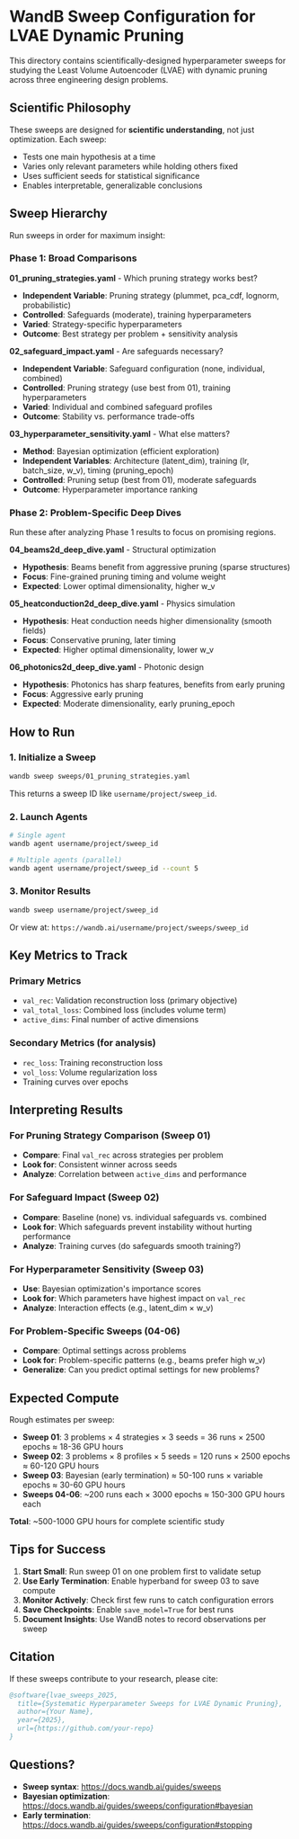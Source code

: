 # WandB Sweep Configuration for LVAE Dynamic Pruning

This directory contains scientifically-designed hyperparameter sweeps for studying the Least Volume Autoencoder (LVAE) with dynamic pruning across three engineering design problems.

## Scientific Philosophy

These sweeps are designed for **scientific understanding**, not just optimization. Each sweep:
- Tests one main hypothesis at a time
- Varies only relevant parameters while holding others fixed
- Uses sufficient seeds for statistical significance
- Enables interpretable, generalizable conclusions

## Sweep Hierarchy

Run sweeps in order for maximum insight:

### Phase 1: Broad Comparisons

**01_pruning_strategies.yaml** - Which pruning strategy works best?
- **Independent Variable**: Pruning strategy (plummet, pca_cdf, lognorm, probabilistic)
- **Controlled**: Safeguards (moderate), training hyperparameters
- **Varied**: Strategy-specific hyperparameters
- **Outcome**: Best strategy per problem + sensitivity analysis

**02_safeguard_impact.yaml** - Are safeguards necessary?
- **Independent Variable**: Safeguard configuration (none, individual, combined)
- **Controlled**: Pruning strategy (use best from 01), training hyperparameters
- **Varied**: Individual and combined safeguard profiles
- **Outcome**: Stability vs. performance trade-offs

**03_hyperparameter_sensitivity.yaml** - What else matters?
- **Method**: Bayesian optimization (efficient exploration)
- **Independent Variables**: Architecture (latent_dim), training (lr, batch_size, w_v), timing (pruning_epoch)
- **Controlled**: Pruning setup (best from 01), moderate safeguards
- **Outcome**: Hyperparameter importance ranking

### Phase 2: Problem-Specific Deep Dives

Run these after analyzing Phase 1 results to focus on promising regions.

**04_beams2d_deep_dive.yaml** - Structural optimization
- **Hypothesis**: Beams benefit from aggressive pruning (sparse structures)
- **Focus**: Fine-grained pruning timing and volume weight
- **Expected**: Lower optimal dimensionality, higher w_v

**05_heatconduction2d_deep_dive.yaml** - Physics simulation
- **Hypothesis**: Heat conduction needs higher dimensionality (smooth fields)
- **Focus**: Conservative pruning, later timing
- **Expected**: Higher optimal dimensionality, lower w_v

**06_photonics2d_deep_dive.yaml** - Photonic design
- **Hypothesis**: Photonics has sharp features, benefits from early pruning
- **Focus**: Aggressive early pruning
- **Expected**: Moderate dimensionality, early pruning_epoch

## How to Run

### 1. Initialize a Sweep

```bash
wandb sweep sweeps/01_pruning_strategies.yaml
```

This returns a sweep ID like `username/project/sweep_id`.

### 2. Launch Agents

```bash
# Single agent
wandb agent username/project/sweep_id

# Multiple agents (parallel)
wandb agent username/project/sweep_id --count 5
```

### 3. Monitor Results

```bash
wandb sweep username/project/sweep_id
```

Or view at: `https://wandb.ai/username/project/sweeps/sweep_id`

## Key Metrics to Track

### Primary Metrics
- `val_rec`: Validation reconstruction loss (primary objective)
- `val_total_loss`: Combined loss (includes volume term)
- `active_dims`: Final number of active dimensions

### Secondary Metrics (for analysis)
- `rec_loss`: Training reconstruction loss
- `vol_loss`: Volume regularization loss
- Training curves over epochs

## Interpreting Results

### For Pruning Strategy Comparison (Sweep 01)
- **Compare**: Final `val_rec` across strategies per problem
- **Look for**: Consistent winner across seeds
- **Analyze**: Correlation between `active_dims` and performance

### For Safeguard Impact (Sweep 02)
- **Compare**: Baseline (none) vs. individual safeguards vs. combined
- **Look for**: Which safeguards prevent instability without hurting performance
- **Analyze**: Training curves (do safeguards smooth training?)

### For Hyperparameter Sensitivity (Sweep 03)
- **Use**: Bayesian optimization's importance scores
- **Look for**: Which parameters have highest impact on `val_rec`
- **Analyze**: Interaction effects (e.g., latent_dim × w_v)

### For Problem-Specific Sweeps (04-06)
- **Compare**: Optimal settings across problems
- **Look for**: Problem-specific patterns (e.g., beams prefer high w_v)
- **Generalize**: Can you predict optimal settings for new problems?

## Expected Compute

Rough estimates per sweep:

- **Sweep 01**: 3 problems × 4 strategies × 3 seeds = 36 runs × 2500 epochs ≈ 18-36 GPU hours
- **Sweep 02**: 3 problems × 8 profiles × 5 seeds = 120 runs × 2500 epochs ≈ 60-120 GPU hours
- **Sweep 03**: Bayesian (early termination) ≈ 50-100 runs × variable epochs ≈ 30-60 GPU hours
- **Sweeps 04-06**: ~200 runs each × 3000 epochs ≈ 150-300 GPU hours each

**Total**: ~500-1000 GPU hours for complete scientific study

## Tips for Success

1. **Start Small**: Run sweep 01 on one problem first to validate setup
2. **Use Early Termination**: Enable hyperband for sweep 03 to save compute
3. **Monitor Actively**: Check first few runs to catch configuration errors
4. **Save Checkpoints**: Enable `save_model=True` for best runs
5. **Document Insights**: Use WandB notes to record observations per sweep

## Citation

If these sweeps contribute to your research, please cite:

```bibtex
@software{lvae_sweeps_2025,
  title={Systematic Hyperparameter Sweeps for LVAE Dynamic Pruning},
  author={Your Name},
  year={2025},
  url={https://github.com/your-repo}
}
```

## Questions?

- **Sweep syntax**: https://docs.wandb.ai/guides/sweeps
- **Bayesian optimization**: https://docs.wandb.ai/guides/sweeps/configuration#bayesian
- **Early termination**: https://docs.wandb.ai/guides/sweeps/configuration#stopping
